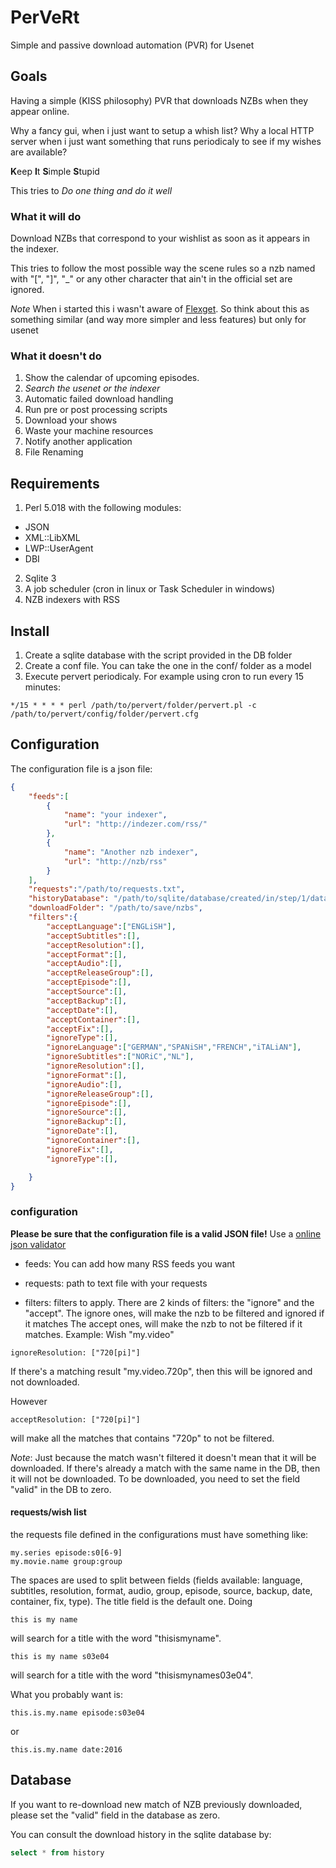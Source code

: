 # PerVeRt
Simple and passive download automation (PVR) for Usenet


## Goals
Having a simple (KISS philosophy) PVR that downloads NZBs when they appear online.

Why a fancy gui, when i just want to setup a whish list? Why a local HTTP server
when i just want something that runs periodicaly to see if my wishes are available?

**K**eep **I**t **S**imple **S**tupid

This tries to *Do one thing and do it well*

### What it will do
Download NZBs that correspond to your wishlist as soon as it appears in the indexer.

This tries to follow the most possible way the scene rules so a nzb named with "[", "]", "_" or
any other character that ain't in the official set are ignored.

*Note* When i started this i wasn't aware of [Flexget](http://www.flexget.com/). So think
about this as something similar (and way more simpler and less features) but only for usenet


### What it doesn't do
1. Show the calendar of upcoming episodes.
2. *Search the usenet or the indexer*
3. Automatic failed download handling
4. Run pre or post processing scripts
5. Download your shows
6. Waste your machine resources
7. Notify another application
8. File Renaming



## Requirements
1. Perl 5.018 with the following modules:
 * JSON
 * XML::LibXML
 * LWP::UserAgent
 * DBI
2. Sqlite 3
3. A job scheduler (cron in linux or Task Scheduler in windows)
4. NZB indexers with RSS

## Install
1. Create a sqlite database with the script provided in the DB folder
2. Create a conf file. You can take the one in the conf/ folder as a model
3. Execute pervert periodicaly. For example using cron to run every 15 minutes:
```
*/15 * * * * perl /path/to/pervert/folder/pervert.pl -c /path/to/pervert/config/folder/pervert.cfg
```

## Configuration
The configuration file is a json file:
```JSON
{
    "feeds":[
        {
            "name": "your indexer",
            "url": "http://indezer.com/rss/"
        },
        {
            "name": "Another nzb indexer",
            "url": "http://nzb/rss"
        }
    ],
    "requests":"/path/to/requests.txt",
    "historyDatabase": "/path/to/sqlite/database/created/in/step/1/database.sqlite",
    "downloadFolder": "/path/to/save/nzbs",
    "filters":{
        "acceptLanguage":["ENGLiSH"],
        "acceptSubtitles":[],
        "acceptResolution":[],
        "acceptFormat":[],
        "acceptAudio":[],
        "acceptReleaseGroup":[],
        "acceptEpisode":[],
        "acceptSource":[],
        "acceptBackup":[],
        "acceptDate":[],
        "acceptContainer":[],
        "acceptFix":[],
        "ignoreType":[],
        "ignoreLanguage":["GERMAN","SPANiSH","FRENCH","iTALiAN"],
        "ignoreSubtitles":["NORiC","NL"],
        "ignoreResolution":[],
        "ignoreFormat":[],
        "ignoreAudio":[],
        "ignoreReleaseGroup":[],
        "ignoreEpisode":[],
        "ignoreSource":[],
        "ignoreBackup":[],
        "ignoreDate":[],
        "ignoreContainer":[],
        "ignoreFix":[],
        "ignoreType":[],

    }
}

```

### configuration
**Please be sure that the configuration file is a valid JSON file!**
Use a [online json validator](http://jsonlint.com/)

- feeds: You can add how many RSS feeds you want

- requests: path to text file with your requests

- filters: filters to apply. There are 2 kinds of filters: the "ignore" and the "accept".
The ignore ones, will make the nzb to be filtered and ignored if it matches
The accept ones, will make the nzb to not be filtered if it matches.
Example:
Wish "my.video"
```
ignoreResolution: ["720[pi]"]
```
If there's a matching result "my.video.720p", then this will be ignored and not downloaded.

However

```
acceptResolution: ["720[pi]"]
```
will make all the matches that contains "720p" to not be filtered.


*Note*: Just because the match wasn't filtered it doesn't mean that it will be downloaded.
If there's already a match with the same name in the DB, then it will not be downloaded.
To be downloaded, you need to set the field "valid" in the DB to zero.

#### requests/wish list


the requests file defined in the configurations must have something like:
```
my.series episode:s0[6-9]
my.movie.name group:group
```

The spaces are used to split between fields (fields available: language, subtitles, resolution, format, audio, group, episode, source, backup, date, container, fix, type).
The title field is the default one. Doing
```
this is my name
```

will search for a title with the word "thisismyname".


```
this is my name s03e04
```
will search for a title with the word "thisismynames03e04".

What you probably want is:
```
this.is.my.name episode:s03e04
```

or

```
this.is.my.name date:2016
```


## Database
If you want to re-download new match of NZB previously downloaded, please set the "valid"
field in the database as zero.

You can consult the download history in the sqlite database by:
```SQL
select * from history
```
